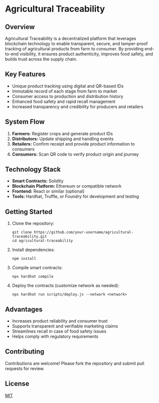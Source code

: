 # Agricultural Traceability

## Overview

Agricultural Traceability is a decentralized platform that leverages blockchain technology to enable transparent, secure, and tamper-proof tracking of agricultural products from farm to consumer. By providing end-to-end visibility, it ensures product authenticity, improves food safety, and builds trust across the supply chain.

## Key Features

- Unique product tracking using digital and QR-based IDs
- Immutable record of each stage from farm to market
- Consumer access to production and distribution history
- Enhanced food safety and rapid recall management
- Increased transparency and credibility for producers and retailers

## System Flow

1. **Farmers:** Register crops and generate product IDs
2. **Distributors:** Update shipping and handling events
3. **Retailers:** Confirm receipt and provide product information to consumers
4. **Consumers:** Scan QR code to verify product origin and journey

## Technology Stack

- **Smart Contracts:** Solidity
- **Blockchain Platform:** Ethereum or compatible network
- **Frontend:** React or similar (optional)
- **Tools:** Hardhat, Truffle, or Foundry for development and testing

## Getting Started

1. Clone the repository:
    ```
    git clone https://github.com/your-username/agricultural-traceability.git
    cd agricultural-traceability
    ```

2. Install dependencies:
    ```
    npm install
    ```

3. Compile smart contracts:
    ```
    npx hardhat compile
    ```

4. Deploy the contracts (customize network as needed):
    ```
    npx hardhat run scripts/deploy.js --network <network>
    ```

## Advantages

- Increases product reliability and consumer trust
- Supports transparent and verifiable marketing claims
- Streamlines recall in case of food safety issues
- Helps comply with regulatory requirements

## Contributing

Contributions are welcome! Please fork the repository and submit pull requests for review.

## License

[MIT](LICENSE)

